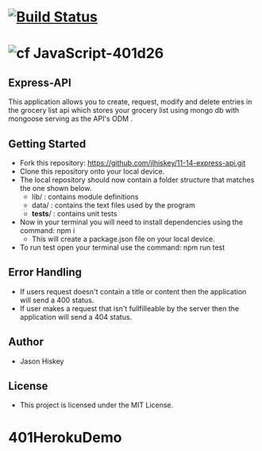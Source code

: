 [![Build Status](https://travis-ci.com/jlhiskey/code-challenge.svg?branch=master)](https://travis-ci.com/jlhiskey/11-14-express-api)
======
![cf](https://i.imgur.com/7v5ASc8.png) JavaScript-401d26
=======
## Express-API
 This application allows you to create, request, modify and delete entries in the grocery list api which stores your grocery list using mongo db with mongoose serving as the API's ODM .

## Getting Started
- Fork this repository: https://github.com/jlhiskey/11-14-express-api.git
- Clone this repository onto your local device.
- The local repository should now contain a folder structure that matches the one shown below.
    - lib/ : contains module definitions
    - data/ : contains the text files used by the program
    - __tests__/ : contains unit tests
 - Now in your terminal you will need to install dependencies using 
the command:  npm i 
    - This will create a package.json file on your local device.
- To run test open your terminal use the command: npm run test

## Error Handling
- If users request doesn't contain a title or content then the application will send a 400 status.
- If user makes a request that isn't fullfilleable by the server then the application will send a 404 status.   

## Author 
- Jason Hiskey

## License 
- This project is licensed under the MIT License.
 
# 401HerokuDemo
